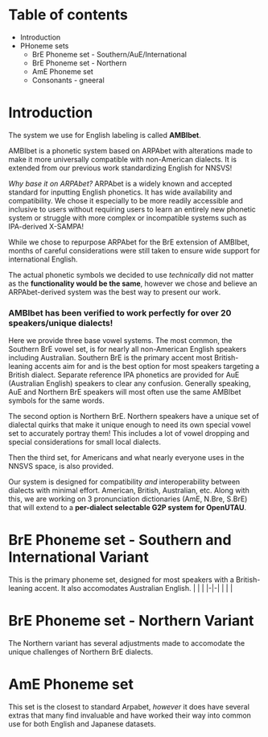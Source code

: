 # Table of contents
- Introduction
- PHoneme sets
  - BrE Phoneme set - Southern/AuE/International
  - BrE Phoneme set - Northern
  - AmE Phoneme set
  - Consonants - gneeral


# Introduction
The system we use for English labeling is called **AMBIbet**.

AMBIbet is a phonetic system based on ARPAbet with alterations made to make it more universally compatible with non-American dialects.
It is extended from our previous work standardizing English for NNSVS!

_Why base it on ARPAbet?_
ARPAbet is a widely known and accepted standard for inputting English phonetics. It has wide availability and compatibility.
We chose it especially to be more readily accessible and inclusive to users without requiring users to learn an entirely new phonetic system or struggle with more complex or incompatible systems such as IPA-derived X-SAMPA!

While we chose to repurpose ARPAbet for the BrE extension of AMBIbet, months of careful considerations were still taken to ensure wide support for international English.

The actual phonetic symbols we decided to use _technically_ did not matter as the __**functionality would be the same**__, however we chose and believe an ARPAbet-derived system was the best way to present our work.

### AMBIbet has been verified to work perfectly for over 20 speakers/unique dialects!

Here we provide three base vowel systems.
The most common, the Southern BrE vowel set, is for nearly all non-American English speakers including Australian. Southern BrE is the primary accent most British-leaning accents aim for and is the best option for most speakers targeting a British dialect.
Separate reference IPA phonetics are provided for AuE (Australian English) speakers to clear any confusion. Generally speaking, AuE and Northern BrE speakers will most often use the same AMBIbet symbols for the same words.

The second option is Northern BrE. Northern speakers have a unique set of dialectal quirks that make it unique enough to need its own special vowel set to accurately portray them!
This includes a lot of vowel dropping and special considerations for small local dialects.

Then the third set, for Americans and what nearly everyone uses in the NNSVS space, is also provided.

Our system is designed for compatibility _and_ interoperability between dialects with minimal effort. American, British, Australian, etc.
Along with this, we are working on 3 pronunciation dictionaries (AmE, N.Bre, S.BrE) that will extend to a **per-dialect selectable G2P system for OpenUTAU**.

# BrE Phoneme set - Southern and International Variant
This is the primary phoneme set, designed for most speakers with a British-leaning accent. It also accomodates Australian English.
| | |
|-|-|
| | |

# BrE Phoneme set - Northern Variant
The Northern variant has several adjustments made to accomodate the unique challenges of Northern BrE dialects.

# AmE Phoneme set
This set is the closest to standard Arpabet, _however_ it does have several extras that many find invaluable and have worked their way into common use for both English and Japanese datasets.
